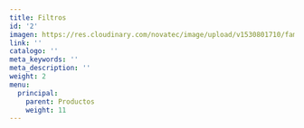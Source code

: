 ```yaml
---
title: Filtros
id: '2'
imagen: https://res.cloudinary.com/novatec/image/upload/v1530801710/familias/6e235b25165a7b8eaa9cb9f9f3dea181-PALL-General.jpg
link: ''
catalogo: ''
meta_keywords: ''
meta_description: ''
weight: 2
menu:
  principal:
    parent: Productos
    weight: 11
---
```




